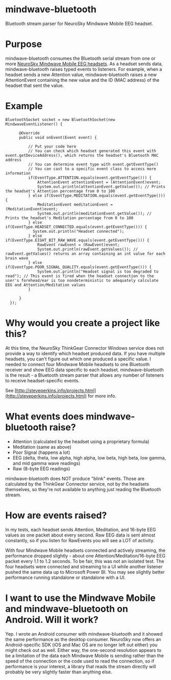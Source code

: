 # mindwave-bluetooth
Bluetooth stream parser for NeuroSky Mindwave Mobile EEG headset.

Purpose
========
mindwave-bluetooth consumes the Bluetooth serial stream from one or more [NeuroSky Mindwave Mobile EEG headsets](http://amzn.to/1c9lEeU). As a headset sends data, mindwave-bluetooth raises typed events to listeners. For example, when a headset sends a new Attention value, mindwave-bluetooth raises a new AttentionEvent containing the new value and the ID (MAC address) of the headset that sent the value.

Example
========
    BluetoothSocket socket = new BluetoothSocket(new MindwaveEventListener() {
		
		  @Override
		  public void onEvent(Event event) {
			
			  // Put your code here
			  // You can check which headset generated this event with event.getDeviceAddress(), which returns the headset's Bluetooth MAC address
			  // You can determine event type with event.getEventType()
			  // You can cast to a specific event class to access more information
			  if(EventType.ATTENTION.equals(event.getEventType())) {
				  AttentionEvent attentionEvent = (AttentionEvent)event;
				  System.out.println(attentionEvent.getValue()); // Prints the headset's Attention percentage from 0 to 100
			  } else if(EventType.MEDITATION.equals(event.getEventType())) {
				  MeditationEvent meditationEvent = (MeditationEvent)event;
				  System.out.println(meditationEvent.getValue()); // Prints the headset's Meditation percentage from 0 to 100
			  } else if(EventType.HEADSET_CONNECTED.equals(event.getEventType())) {
			  	System.out.println("Headset connected");
			  } else if(EventType.EIGHT_BIT_RAW_WAVE.equals(event.getEventType())) {
				  RawEvent rawEvent = (RawEvent)event;
				  System.out.println(rawEvent.getValues()); // rawEvent.getValues() returns an array containing an int value for each brain wave
			  } else if(EventType.POOR_SIGNAL_QUALITY.equals(event.getEventType())) {
				  System.out.println("Headset signal is too degraded to read"); // This event is fired when the headset connection to the user's forehead/ear is too nondeterministic to adequately calculate EEG and Attention/Meditation values
			  }
			
		  }
	  });

Why would you create a project like this?
======
At this time, the NeuroSky ThinkGear Connector Windows service does not provide a way to identify which headset produced data. If you have multiple headsets, you can't figure out which one produced a specific value. I needed to connect four Mindwave Mobile headsets to one Bluetooth receiver and show EEG data specific to each headset. mindwave-bluetooth is the result - a Bluetooth stream parser that allows any number of listeners to receive headset-specific events.

See [http://steveperkins.info/projects.html](http://steveperkins.info/projects.html) for more info.

What events does mindwave-bluetooth raise?
======
* Attention (calculated by the headset using a proprietary formula)
* Meditation (same as above)
* Poor Signal (happens a lot)
* EEG (delta, theta, low alpha, high alpha, low beta, high beta, low gamma, and mid gamma wave readings)
* Raw (8-byte EEG readings)

mindwave-bluetooth does NOT produce "blink" events. Those are calculated by the ThinkGear Connector service, not by the headsets themselves, so they're not available to anything just reading the Bluetooth stream.

How are events raised?
=====
In my tests, each headset sends Attention, Meditation, and 16-byte EEG values as one packet about every second. Raw EEG data is sent almost constantly, so if you listen for RawEvents you will see a LOT of activity.

With four Mindwave Mobile headsets connected and actively streaming, the performance dropped slightly - about one Attention/Meditation/16-byte EEG packet every 1.1 to 1.2 seconds. To be fair, this was not an isolated test. The four headsets were connected and streaming to a UI while another listener pushed the same data up to Microsoft Power BI. You may see slightly better performance running standalone or standalone with a UI.

I want to use the Mindwave Mobile and mindwave-bluetooth on Android. Will it work?
=====
Yep. I wrote an Android consumer with mindwave-bluetooth and it showed the same performance as the desktop consumer. NeuroSky now offers an Android-specific SDK (iOS and Mac OS are no longer left out either) you might check out as well. Either way, the one-second resolution appears to be a limitation of the data each Mindwave Mobile is sending rather than the speed of the connection or the code used to read the connection, so if performance is your interest, a library that reads the stream directly will probably be very slightly faster than anything else.
